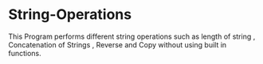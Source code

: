 # String-Operations
This Program performs different string operations such as length of string , Concatenation of Strings , Reverse and Copy without using built in functions. 
